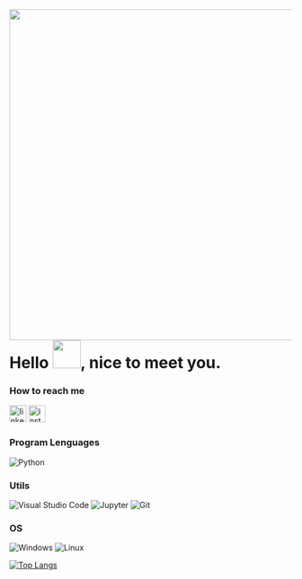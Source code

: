 <img align="right" height="590em" src="https://gist.githubusercontent.com/gabrielcordeiro2/aad596e64778c7558762f498f88027e1/raw/0d7ae9c61f0a0e7aaec825c6589ce8e17ce29c5b/githubcard.svg"/>
<h1 align="left">Hello <img src="https://raw.githubusercontent.com/kaueMarques/kaueMarques/master/hi.gif" height="50em">, nice to meet you. </h1>


### How to reach me
[<img src='https://img.shields.io/badge/LinkedIn-0077B5?style=for-the-badge&logo=linkedin&logoColor=white' alt='linkedin' height='30'>](https://www.linkedin.com/in/gabrielcdev/)
[<img src='https://img.shields.io/badge/instagram-a10d37?style=for-the-badge&logo=instagram&logoColor=white' alt='instagram' height='30'>](https://www.instagram.com/krd.gabriel/)

### Program Lenguages

![Python](https://img.shields.io/badge/Python-000?style=for-the-badge&logo=python&logoColor=blue) 

<!-- ### Databases -->

<!-- ![Postegresql](https://img.shields.io/badge/PostgreSQL-316192?style=for-the-badge&logo=postgresql&logoColor=white) -->

### Utils

![Visual Studio Code](https://img.shields.io/badge/Visual_Studio-5C2D91?style=for-the-badge&logo=visual%20studio&logoColor=white)
![Jupyter](https://img.shields.io/badge/Jupyter-F37626.svg?&style=for-the-badge&logo=Jupyter&logoColor=white)
![Git](https://img.shields.io/badge/Git-000.svg?&style=for-the-badge&logo=Git&logoColor=red)


### OS
![Windows](https://img.shields.io/badge/Windows-074095?style=for-the-badge&logo=windows&logoColor=white)
![Linux](https://img.shields.io/badge/Linux-2a3045?style=for-the-badge&logo=linux&logoColor=white)

[![Top Langs](https://github-readme-stats.vercel.app/api/top-langs/?username=gabrielcordeiro2&layout=compact&theme=radical)](https://github.com/anuraghazra/github-readme-stats)
